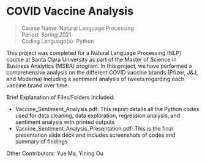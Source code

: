# COVID Vaccine Analysis

> Course Name: Natural Language Processing  
Period: Spring 2021   
Coding Language(s): Python

This project was completed for a Natural Language Processing (NLP) course at Santa Clara University as part of the Master of Science in Business Analytics (MSBA) program. In this project, we have performed a comprehensive analysis on the different COVID vaccine brands (Pfizer, J&J, and Moderna) including a sentiment analysis of tweets regarding each vaccine brand over time. 

Brief Explanation of Files/Folders Included:

* Vaccine_Sentiment_Analysis.pdf: This report details all the Python codes used for data cleaning, data exploration, regression analysis, and sentiment analysis with printed outputs
* Vaccine_Sentiment_Analysis_Presentation.pdf: This is the final presentation slide deck and includes screenshots of codes and summary of findings

Other Contributors: Yue Ma, Yining Ou
